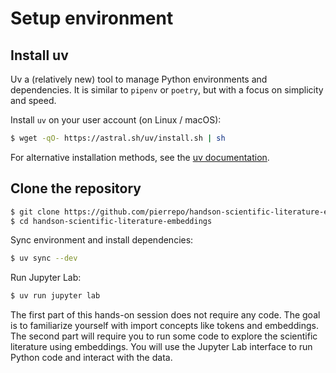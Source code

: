 # Setup environment


## Install uv

Uv a (relatively new) tool to manage Python environments and dependencies. It is similar to `pipenv` or `poetry`, but with a focus on simplicity and speed.

Install `uv` on your user account (on Linux / macOS):

```bash
$ wget -qO- https://astral.sh/uv/install.sh | sh
```

For alternative installation methods, see the [uv documentation](https://docs.astral.sh/uv/getting-started/installation/#installation-methods).


## Clone the repository

```bash
$ git clone https://github.com/pierrepo/handson-scientific-literature-embeddings
$ cd handson-scientific-literature-embeddings
```

Sync environment and install dependencies:

```bash
$ uv sync --dev
```

Run Jupyter Lab:

```bash
$ uv run jupyter lab
```

The first part of this hands-on session does not require any code. The goal is to familiarize yourself with import concepts like tokens and embeddings.
The second part will require you to run some code to explore the scientific literature using embeddings. You will use the Jupyter Lab interface to run Python code and interact with the data.

